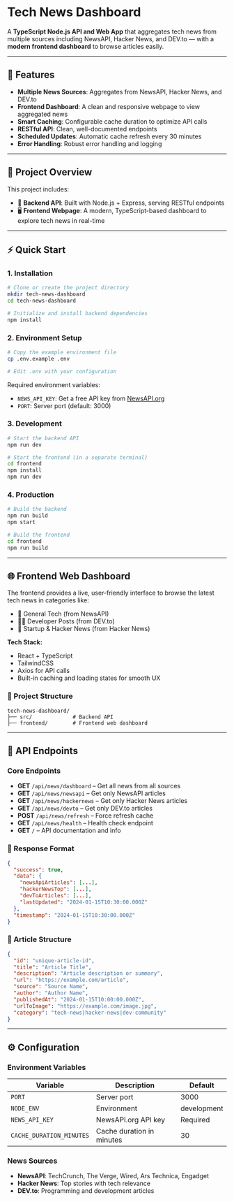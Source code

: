 # Tech News Dashboard

A **TypeScript Node.js API and Web App** that aggregates tech news from multiple sources including NewsAPI, Hacker News, and DEV.to — with a **modern frontend dashboard** to browse articles easily.

---

## 🚀 Features

- **Multiple News Sources**: Aggregates from NewsAPI, Hacker News, and DEV.to  
- **Frontend Dashboard**: A clean and responsive webpage to view aggregated news  
- **Smart Caching**: Configurable cache duration to optimize API calls  
- **RESTful API**: Clean, well-documented endpoints  
- **Scheduled Updates**: Automatic cache refresh every 30 minutes  
- **Error Handling**: Robust error handling and logging  

---

## 📁 Project Overview

This project includes:

- 📡 **Backend API**: Built with Node.js + Express, serving RESTful endpoints  
- 🖥️ **Frontend Webpage**: A modern, TypeScript-based dashboard to explore tech news in real-time  

---

## ⚡ Quick Start

### 1. Installation

```bash
# Clone or create the project directory
mkdir tech-news-dashboard
cd tech-news-dashboard

# Initialize and install backend dependencies
npm install
```

### 2. Environment Setup

```bash
# Copy the example environment file
cp .env.example .env

# Edit .env with your configuration
```

Required environment variables:

- `NEWS_API_KEY`: Get a free API key from [NewsAPI.org](https://newsapi.org/)
- `PORT`: Server port (default: 3000)

### 3. Development

```bash
# Start the backend API
npm run dev
```

```bash
# Start the frontend (in a separate terminal)
cd frontend
npm install
npm run dev
```

### 4. Production

```bash
# Build the backend
npm run build
npm start
```

```bash
# Build the frontend
cd frontend
npm run build
```

---

## 🌐 Frontend Web Dashboard

The frontend provides a live, user-friendly interface to browse the latest tech news in categories like:

- 📰 General Tech (from NewsAPI)
- 🧑‍💻 Developer Posts (from DEV.to)
- 🚀 Startup & Hacker News (from Hacker News)

**Tech Stack:**

- React + TypeScript  
- TailwindCSS  
- Axios for API calls  
- Built-in caching and loading states for smooth UX  

### 📂 Project Structure

```
tech-news-dashboard/
├── src/             # Backend API
├── frontend/        # Frontend web dashboard
```

---

## 📡 API Endpoints

### Core Endpoints

- **GET** `/api/news/dashboard` – Get all news from all sources  
- **GET** `/api/news/newsapi` – Get only NewsAPI articles  
- **GET** `/api/news/hackernews` – Get only Hacker News articles  
- **GET** `/api/news/devto` – Get only DEV.to articles  
- **POST** `/api/news/refresh` – Force refresh cache  
- **GET** `/api/news/health` – Health check endpoint  
- **GET** `/` – API documentation and info  

### 🧾 Response Format

```json
{
  "success": true,
  "data": {
    "newsApiArticles": [...],
    "hackerNewsTop": [...],
    "devToArticles": [...],
    "lastUpdated": "2024-01-15T10:30:00.000Z"
  },
  "timestamp": "2024-01-15T10:30:00.000Z"
}
```

### 📘 Article Structure

```json
{
  "id": "unique-article-id",
  "title": "Article Title",
  "description": "Article description or summary",
  "url": "https://example.com/article",
  "source": "Source Name",
  "author": "Author Name",
  "publishedAt": "2024-01-15T10:00:00.000Z",
  "urlToImage": "https://example.com/image.jpg",
  "category": "tech-news|hacker-news|dev-community"
}
```

---

## ⚙️ Configuration

### Environment Variables

| Variable               | Description                       | Default   |
|------------------------|-----------------------------------|-----------|
| `PORT`                 | Server port                       | 3000      |
| `NODE_ENV`             | Environment                       | development |
| `NEWS_API_KEY`         | NewsAPI.org API key               | Required  |
| `CACHE_DURATION_MINUTES` | Cache duration in minutes       | 30        |

### News Sources

- **NewsAPI**: TechCrunch, The Verge, Wired, Ars Technica, Engadget  
- **Hacker News**: Top stories with tech relevance  
- **DEV.to**: Programming and development articles 
